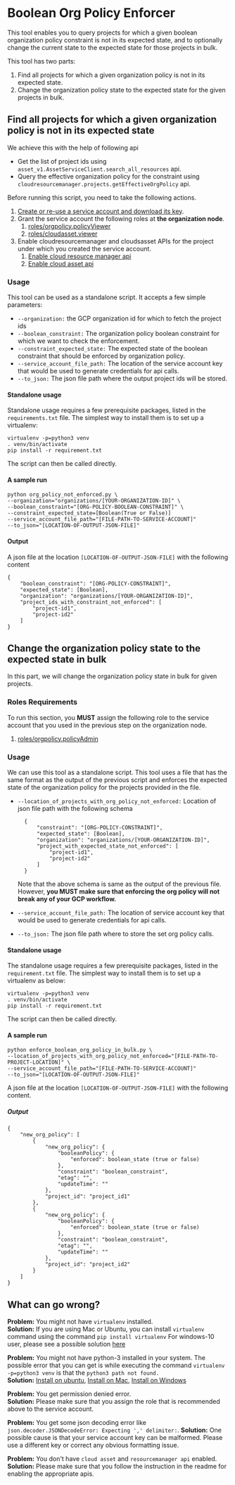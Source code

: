 # Boolean Org Policy Enforcer

This tool enables you to query projects for which a given boolean organization
policy constraint is not in its expected state, and to optionally change the
current state to the expected state for those projects in bulk.

This tool has two parts:

1.  Find all projects for which a given organization policy is not in its
    expected state.
2.  Change the organization policy state to the expected state for the given
    projects in bulk.

## Find all projects for which a given organization policy is not in its expected state

We achieve this with the help of following api

-   Get the list of project ids using
    `asset_v1.AssetServiceClient.search_all_resources` api.
-   Query the effective organization policy for the constraint using
    `cloudresourcemanager.projects.getEffectiveOrgPolicy` api.

Before running this script, you need to take the following actions.

1.  [Create or re-use a service account and download its key](https://cloud.google.com/iam/docs/creating-managing-service-account-keys).
2.  Grant the service account the following roles at **the organization node**.
    1.  [roles/orgpolicy.policyViewer](https://cloud.google.com/iam/docs/understanding-roles#organization-policy-roles")
    2.  [roles/cloudasset.viewer](https://cloud.google.com/asset-inventory/docs/access-control#permissions)
3.  Enable cloudresourcemanager and cloudsasset APIs for the project under which
    you created the service account.
    1.  [Enable cloud resource manager api](https://support.cloudability.com/hc/en-us/articles/360022463493-Enabling-Google-s-Cloud-Resource-Manager-API)
    2.  [Enable cloud asset api](https://console.cloud.google.com/flows/enableapi?apiid=cloudasset.googleapis.com)

### Usage

This tool can be used as a standalone script. It accepts a few simple
parameters:

-   `--organization:` the GCP organization id for which to fetch the project ids
-   `--boolean_constraint:` The organization policy boolean constraint for which
    we want to check the enforcement.
-   `--constraint_expected_state:` The expected state of the boolean constraint
    that should be enforced by organization policy.
-   `--service_account_file_path:` The location of the service account key that
    would be used to generate credentials for api calls.
-   `--to_json:` The json file path where the output project ids will be stored.

#### Standalone usage

Standalone usage requires a few prerequisite packages, listed in the
`requirements.txt` file. The simplest way to install them is to set up a
virtualenv:

```
virtualenv -p=python3 venv
. venv/bin/activate
pip install -r requirement.txt
```

The script can then be called directly.

#### A sample run

```
python org_policy_not_enforced.py \
--organization="organizations/[YOUR-ORGANIZATION-ID]" \
--boolean_constraint="[ORG-POLICY-BOOLEAN-CONSTRAINT]" \
--constraint_expected_state=[Boolean(True or False)]
--service_account_file_path="[FILE-PATH-TO-SERVICE-ACCOUNT]"
--to_json="[LOCATION-OF-OUTPUT-JSON-FILE]"
```

#### Output

A json file at the location `[LOCATION-OF-OUTPUT-JSON-FILE]` with the following
content

```
{
    "boolean_constraint": "[ORG-POLICY-CONSTRAINT]",
    "expected_state": [Boolean],
    "organization": "organizations/[YOUR-ORGANIZATION-ID]",
    "project_ids_with_constraint_not_enforced": [
        "project-id1",
        "project-id2"
    ]
}
```

## Change the organization policy state to the expected state in bulk

In this part, we will change the organization policy state in bulk for given
projects.

### Roles Requirements

To run this section, you **MUST** assign the following role to the service
account that you used in the previous step on the organization node.

1.  [roles/orgpolicy.policyAdmin](https://cloud.google.com/iam/docs/understanding-roles#organization-policy-roles")

### Usage

We can use this tool as a standalone script. This tool uses a file that has the
same format as the output of the previous script and enforces the expected state
of the organization policy for the projects provided in the file.

-   `--location_of_projects_with_org_policy_not_enforced:` Location of json file
    path with the following schema

    ```
      {
          "constraint": "[ORG-POLICY-CONSTRAINT]",
          "expected_state": [Boolean],
          "organization": "organizations/[YOUR-ORGANIZATION-ID]",
          "project_with_expected_state_not_enforced": [
              "project-id1",
              "project-id2"
          ]
      }
    ```

    Note that the above schema is same as the output of the previous file.
    However, **you MUST make sure that enforcing the org policy will not break
    any of your GCP workflow.**

-   `--service_account_file_path:` The location of service account key that
    would be used to generate credentials for api calls.

-   `--to_json:` The json file path where to store the set org policy calls.

#### Standalone usage

The standalone usage requires a few prerequisite packages, listed in the
`requirement.txt` file. The simplest way to install them is to set up a
virtualenv as below:

```
virtualenv -p=python3 venv
. venv/bin/activate
pip install -r requirement.txt
```

The script can then be called directly.

#### A sample run

```
python enforce_boolean_org_policy_in_bulk.py \
--location_of_projects_with_org_policy_not_enforced="[FILE-PATH-TO-PROJECT-LOCATION]" \
--service_account_file_path="[FILE-PATH-TO-SERVICE-ACCOUNT]"
--to_json="[LOCATION-OF-OUTPUT-JSON-FILE]"
```

A json file at the location `[LOCATION-OF-OUTPUT-JSON-FILE]` with the following
content.

##### Output

```
{
    "new_org_policy": [
        {
            "new_org_policy": {
                "booleanPolicy": {
                    "enforced": boolean_state (true or false)
                },
                "constraint": "boolean_constraint",
                "etag": "",
                "updateTime": ""
            },
            "project_id": "project_id1"
        },
        {
            "new_org_policy": {
                "booleanPolicy": {
                    "enforced": boolean_state (true or false)
                },
                "constraint": "boolean_constraint",
                "etag": "",
                "updateTime": ""
            },
            "project_id": "project_id2"
        }
    ]
}
```

## What can go wrong?

**Problem:** You might not have `virtualenv` installed. \
**Solution:** If you are using Mac or Ubuntu, you can install `virtualenv`
command using the command `pip install virtualenv` For windows-10 user, please
see a possible solution
[here](https://www.liquidweb.com/kb/how-to-setup-a-python-virtual-environment-on-windows-10/)

**Problem:** You might not have python-3 installed in your system. The possible
error that you can get is while executing the command `virtualenv -p=python3
venv` is that the `python3 path not found.` \
**Solution:**
[Install on ubuntu](https://docs.python-guide.org/starting/install3/linux/),
[Install on Mac](https://docs.python-guide.org/starting/install3/osx/),
[Install on Windows](https://www.python.org/downloads/windows/)

**Problem:** You get permission denied error. \
**Solution:** Please make sure that you assign the role that is recommended
above to the service account.

**Problem:** You get some json decoding error like
`json.decoder.JSONDecodeError: Expecting ',' delimiter:`. **Solution:** One
possible cause is that your service account key can be malformed. Please use a
different key or correct any obvious formatting issue.

**Problem:** You don't have `cloud asset` and `resourcemanager api` enabled. \
**Solution:** Please make sure that you follow the instruction in the readme for
enabling the appropriate apis.
